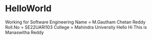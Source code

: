 # HelloWorld
Working for Software Engineering
Name = M.Gautham Chetan Reddy
Roll.No = SE22UARI103
College = Mahindra University
Hello Hi This is Manaswitha Reddy
